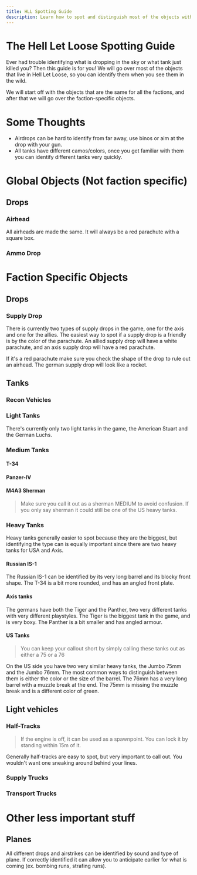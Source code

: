 ```yaml
---
title: HLL Spotting Guide
description: Learn how to spot and distinguish most of the objects within the Hell Let Loose universe
---
```


# The Hell Let Loose Spotting Guide
Ever had trouble identifying what is dropping in the sky or what tank just killed you? Then this guide is for you!
We will go over most of the objects that live in Hell Let Loose, so you can identify them when you see them in the wild.

We will start off with the objects that are the same for all the factions, and after that we will go over the faction-specific objects.

# Some Thoughts
- Airdrops can be hard to identify from far away, use binos or aim at the drop with your gun.
- All tanks have different camos/colors, once you get familiar with them you can identify different tanks very quickly.

# Global Objects (Not faction specific)
## Drops
### Airhead
All airheads are made the same. It will always be a red parachute with a square box.

###  Ammo Drop

### 

# Faction Specific Objects
## Drops
### Supply Drop
There is currently two types of supply drops in the game, one for the axis and one for the allies.
The easiest way to spot if a supply drop is a friendly is by the color of the parachute. 
An allied supply drop will have a white parachute, and an axis supply drop will have a red parachute.

If it's a red parachute make sure you check the shape of the drop to rule out an airhead.
The german supply drop will look like a rocket.

## Tanks
### Recon Vehicles

### Light Tanks
There's currently only two light tanks in the game, the American Stuart and the German Luchs.
### Medium Tanks
#### T-34
#### Panzer-IV
#### M4A3 Sherman 
> Make sure you call it out as a sherman MEDIUM to avoid confusion. If you only say sherman it could still be one of the US heavy tanks. 
### Heavy Tanks
Heavy tanks generally easier to spot because they are the biggest, but identifying the type can is equally important since there are two heavy tanks for USA and Axis.
#### Russian IS-1
The Russian IS-1 can be identified by its very long barrel and its blocky front shape. The T-34 is a bit more rounded, and has an angled front plate.
#### Axis tanks
The germans have both the Tiger and the Panther, two very different tanks with very different playstyles.
The Tiger is the biggest tank in the game, and is very boxy. The Panther is a bit smaller and has angled armour.
#### US Tanks
> You can keep your callout short by simply calling these tanks out as either a 75 or a 76

On the US side you have two very similar heavy tanks, the Jumbo 75mm and the Jumbo 76mm. 
The most common ways to distinguish between them is either the color or the size of the barrel. 
The 76mm has a very long barrel with a muzzle break at the end. The 75mm is missing the muzzle break and is a different color of green.
## Light vehicles
### Half-Tracks
> If the engine is off, it can be used as a spawnpoint. You can lock it by standing within 15m of it.

Generally half-tracks are easy to spot, but very important to call out. You wouldn't want one sneaking around behind your lines.

### Supply Trucks

### Transport Trucks

# Other less important stuff
## Planes
All different drops and airstrikes can be identified by sound and type of plane. 
If correctly identified it can allow you to anticipate earlier for what is coming (ex. bombing runs, strafing runs).
